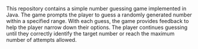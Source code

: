 This repository contains a simple number guessing game implemented in Java. The game prompts the player to guess a randomly generated number within a specified range. With each guess, the game provides feedback to help the player narrow down their options. The player continues guessing until they correctly identify the target number or reach the maximum number of attempts allowed.
